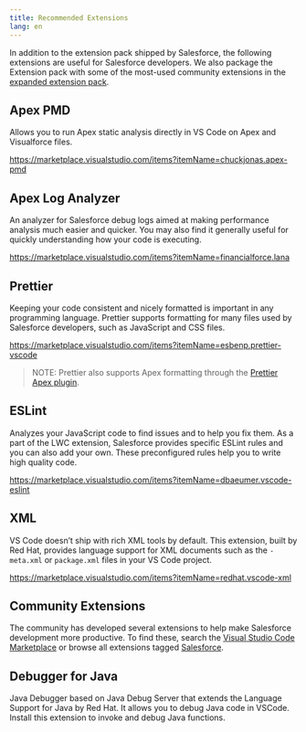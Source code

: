 ```yaml
---
title: Recommended Extensions
lang: en
---
```


In addition to the extension pack shipped by Salesforce, the following extensions are useful for Salesforce developers. We also package the Extension pack with some of the most-used community extensions in the [expanded extension pack](https://marketplace.visualstudio.com/items?itemName=salesforce.salesforcedx-vscode-expanded).

## Apex PMD

Allows you to run Apex static analysis directly in VS Code on Apex and Visualforce files.

<https://marketplace.visualstudio.com/items?itemName=chuckjonas.apex-pmd>

## Apex Log Analyzer

An analyzer for Salesforce debug logs aimed at making performance analysis much easier and quicker. You may also find it generally useful for quickly understanding how your code is executing.

<https://marketplace.visualstudio.com/items?itemName=financialforce.lana>

## Prettier

Keeping your code consistent and nicely formatted is important in any programming language. Prettier supports formatting for many files used by Salesforce developers, such as JavaScript and CSS files.

<https://marketplace.visualstudio.com/items?itemName=esbenp.prettier-vscode>

> NOTE: Prettier also supports Apex formatting through the [Prettier Apex plugin](https://github.com/dangmai/prettier-plugin-apex).

## ESLint

Analyzes your JavaScript code to find issues and to help you fix them. As a part of the LWC extension, Salesforce provides specific ESLint rules and you can also add your own. These preconfigured rules help you to write high quality code.

<https://marketplace.visualstudio.com/items?itemName=dbaeumer.vscode-eslint>

## XML

VS Code doesn’t ship with rich XML tools by default. This extension, built by Red Hat, provides language support for XML documents such as the `-meta.xml` or `package.xml` files in your VS Code project.

<https://marketplace.visualstudio.com/items?itemName=redhat.vscode-xml>

## Community Extensions

The community has developed several extensions to help make Salesforce development more productive. To find these, search the [Visual Studio Code Marketplace](https://marketplace.visualstudio.com/vscode) or browse all extensions tagged [Salesforce](https://marketplace.visualstudio.com/search?term=tag%3Asalesforce&target=VSCode&category=All%20categories&sortBy=Relevance).

## Debugger for Java
Java Debugger based on Java Debug Server that extends the Language Support for Java by Red Hat. It allows you to debug Java code in VSCode. Install this extension to invoke and debug Java functions.
